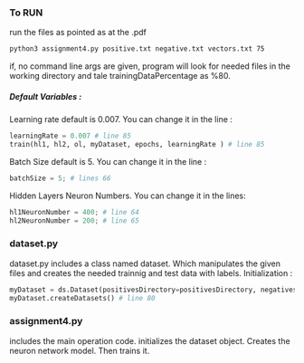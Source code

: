 ### To RUN
run the files as pointed as at the .pdf 

```bash
python3 assignment4.py positive.txt negative.txt vectors.txt 75
```
if, no command line args are given, program will look for needed files in the working directory and tale trainingDataPercentage as %80.

##### Default Variables :
Learning rate default is 0.007. You can change it in the line :
```python
learningRate = 0.007 # line 85
train(hl1, hl2, ol, myDataset, epochs, learningRate ) # line 85
```

Batch Size default is 5. You can change it in the line :
```python
batchSize = 5; # lines 66
```

Hidden Layers Neuron Numbers. You can change it in the lines:
```python
hl1NeuronNumber = 400; # line 64
hl2NeuronNumber = 200; # line 65
```


###  dataset.py
dataset.py includes a class named dataset. Which manipulates the given files and creates the needed trainnig and test data with labels. Initialization :
```python
myDataset = ds.Dataset(positivesDirectory=positivesDirectory, negativesDirectory=negativedDirectory, vectorsDirectory=vectorsDirectory, trainingDataPercentage=trainingDataPercentage, batchSize=batchSize)
myDataset.createDatasets() # line 80

```


### assignment4.py
includes the main operation code.
initializes the dataset object. Creates the neuron network model.
Then trains it.
